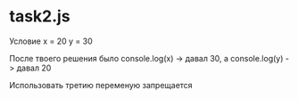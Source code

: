 # task2.js
Условие 
x = 20 
y = 30 

После твоего решения было 
console.log(x) -> давал 30, 
а console.log(y) -> давал 20

Использовать третию переменую запрещается
